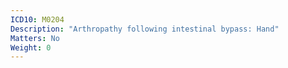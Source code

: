 ```yaml
---
ICD10: M0204
Description: "Arthropathy following intestinal bypass: Hand"
Matters: No
Weight: 0
---
```


